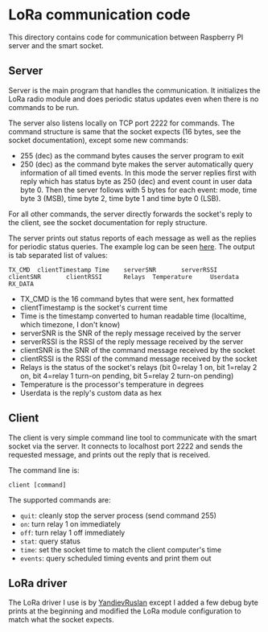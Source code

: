 # LoRa communication code
This directory contains code for communication between Raspberry PI server and the smart socket.

## Server
Server is the main program that handles the communication. It initializes the LoRa radio module and does periodic status updates even when there is no commands to be run.

The server also listens locally on TCP port 2222 for commands. The command structure is same that the socket expects (16 bytes, see the socket documentation), except some new commands:
 - 255 (dec) as the command bytes causes the server program to exit
 - 250 (dec) as the command byte makes the server automatically query information of all timed events. In this mode the server replies first with reply which has status byte as 250 (dec) and event count in user data byte 0. Then the server follows with 5 bytes for each event: mode, time byte 3 (MSB), time byte 2, time byte 1 and time byte 0 (LSB).
 
For all other commands, the server directly forwards the socket's reply to the client, see the socket documentation for reply structure.

The server prints out status reports of each message as well as the replies for periodic status queries. The example log can be seen [here](https://raw.githubusercontent.com/zanppa/smart_socket/master/docs/example_log.txt). The output is tab separated list of values:
```
TX_CMD  clientTimestamp Time    serverSNR       serverRSSI      clientSNR       clientRSSI      Relays  Temperature     Userdata        RX_DATA
``` 
 - TX_CMD is the 16 command bytes that were sent, hex formatted
 - clientTimestamp is the socket's current time
 - Time is the timestamp converted to human readable time (localtime, which timezone, I don't know)
 - serverSNR is the SNR of the reply message received by the server
 - serverRSSI is the RSSI of the reply message received by the server
 - clientSNR is the SNR of the command message received by the socket
 - clientRSSI is the RSSI of the command message received by the socket
 - Relays is the status of the socket's relays (bit 0=relay 1 on, bit 1=relay 2 on, bit 4=relay 1 turn-on pending, bit 5=relay 2 turn-on pending)
 - Temperature is the processor's temperature in degrees
 - Userdata is the reply's custom data as hex
 
## Client
The client is very simple command line tool to communicate with the smart socket via the server. It connects to localhost port 2222 and sends the requested message, and prints out the reply that is received.

The command line is:
```
client [command]
```

The supported commands are:
 - `quit`: cleanly stop the server process (send command 255)
 - `on`: turn relay 1 on immediately
 - `off`: turn relay 1 off immediately
 - `stat`: query status
 - `time`: set the socket time to match the client computer's time
 - `events`: query scheduled timing events and print them out

## LoRa driver
The LoRa driver I use is by [YandievRuslan](https://github.com/YandievRuslan/sx1278-LoRa-RaspberryPi) except I added a few debug byte prints at the beginning and modified the LoRa module configuration to match what the socket expects.
